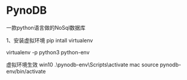 # PynoDB
一款python语言做的NoSql数据库


1、安装虚拟环境
 pip intall virtualenv 

 virtualenv -p python3 python-env


虚拟环境生效
win10
.\pynodb-env\Scripts\activate
mac
source pynodb-env/bin/activate


